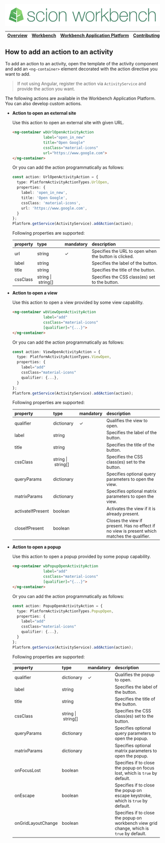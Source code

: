 ![SCION Workbench](/resources/site/logo/scion-workbench-banner.png)

[Overview][menu-overview] | [Workbench][menu-workbench] | [Workbench&nbsp;Application&nbsp;Platform][menu-workbench-application-platform] | [Contributing][menu-contributing] | [Changelog][menu-changelog] | [Sponsoring][menu-sponsoring] | [Links][menu-links]
|---|---|---|---|---|---|---|

## How to add an action to an activity
To add an action to an activity, open the template of the activity component and add an `<ng-container>` element decorated with the action directive you want to add.

> If not using Angular, register the action via `ActivityService` and provide the action you want.

The following actions are available in the Workbench Application Platform. You can also develop custom actions.

- **Action to open an external site**
  
  Use this action to open an external site with given URL.

  ```html
  <ng-container wbUrlOpenActivityAction
                label="open_in_new"
                title="Open Google"
                cssClass="material-icons"
                url="https://www.google.com">
  </ng-container>
  ```

  Or you can add the action programmatically as follows:

  ```typescript 
  const action: UrlOpenActivityAction = {
    type: PlatformActivityActionTypes.UrlOpen,
    properties: {
      label: 'open_in_new',
      title: 'Open Google',
      cssClass: 'material-icons',
      url: 'https://www.google.com',
    }
  };
  Platform.getService(ActivityService).addAction(action);
  ```
  
  Following properties are supported:

  |property|type|mandatory|description|
  |-|-|-|-|
  |url|string|✓|Specifies the URL to open when the button is clicked.|
  |label|string||Specifies the label of the button.|
  |title|string||Specifies the title of the button.|
  |cssClass|string&nbsp;\|&nbsp;string[]||Specifies the CSS class(es) set to the button.|

- **Action to open a view**
  
  Use this action to open a view provided by some view capability.

  ```html
  <ng-container wbViewOpenActivityAction
                label="add"
                cssClass="material-icons"
                [qualifier]="{...}">
  </ng-container>
  ```

  Or you can add the action programmatically as follows:

  ```typescript 
  const action: ViewOpenActivityAction = {
    type: PlatformActivityActionTypes.ViewOpen,
    properties: {
      label="add"
      cssClass="material-icons"
      qualifier: {...},
    }
  };
  Platform.getService(ActivityService).addAction(action);
  ```

  Following properties are supported:

  |property|type|mandatory|description|
  |-|-|-|-|
  |qualifier|dictionary|✓|Qualifies the view to open.|
  |label|string||Specifies the label of the button.|
  |title|string||Specifies the title of the button.|
  |cssClass|string&nbsp;\|&nbsp;string[]||Specifies the CSS class(es) set to the button.|
  |queryParams|dictionary||Specifies optional query parameters to open the view.|
  |matrixParams|dictionary||Specifies optional matrix parameters to open the view.|  
  |activateIfPresent|boolean||Activates the view if it is already present.|  
  |closeIfPresent|boolean||Closes the view if present. Has no effect if no view is present which matches the qualifier.|

- **Action to open a popup**
  
  Use this action to open a popup provided by some popup capability.

  ```html
  <ng-container wbPopupOpenActivityAction
                label="add"
                cssClass="material-icons"
                [qualifier]="{...}">
  </ng-container>
  ```

  Or you can add the action programmatically as follows:

  ```typescript 
  const action: PopupOpenActivityAction = {
    type: PlatformActivityActionTypes.PopupOpen,
    properties: {
      label="add"
      cssClass="material-icons"
      qualifier: {...},
    }
  };
  Platform.getService(ActivityService).addAction(action);
  ```

  Following properties are supported:

  |property|type|mandatory|description|
  |-|-|-|-|
  |qualifier|dictionary|✓|Qualifies the popup to open.|
  |label|string||Specifies the label of the button.|
  |title|string||Specifies the title of the button.|
  |cssClass|string&nbsp;\|&nbsp;string[]||Specifies the CSS class(es) set to the button.|
  |queryParams|dictionary||Specifies optional query parameters to open the popup.|
  |matrixParams|dictionary||Specifies optional matrix parameters to open the popup.|  
  |onFocusLost|boolean||Specifies if to close the popup on focus lost, which is `true` by default.|  
  |onEscape|boolean||Specifies if to close the popup on escape keystroke, which is `true` by default.|
  |onGridLayoutChange|boolean||Specifies if to close the popup on workbench view grid change, which is `true` by default.|    
[menu-overview]: /README.md
[menu-workbench]: /resources/site/workbench.md
[menu-workbench-application-platform]: /resources/site/workbench-application-platform.md
[menu-contributing]: /CONTRIBUTING.md
[menu-changelog]: /resources/site/changelog.md
[menu-sponsoring]: /resources/site/sponsors.md
[menu-links]: /resources/site/links.md